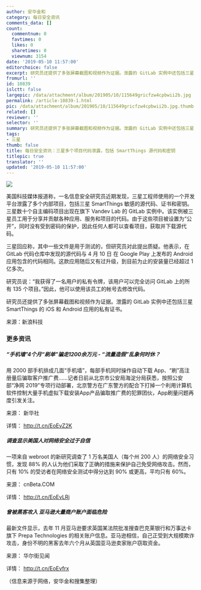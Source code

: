 ```yaml
---
author: 安华金和
category: 每日安全资讯
comments_data: []
count:
  commentnum: 0
  favtimes: 0
  likes: 0
  sharetimes: 0
  viewnum: 3154
date: '2019-05-10 11:57:00'
editorchoice: false
excerpt: 研究员还提供了多张屏幕截图和视频作为证据。泄露的 GitLab 实例中还包括三星 SmartThings 的 iOS 和 Android 应用的私有证书。
fromurl: ''
id: 10839
islctt: false
largepic: /data/attachment/album/201905/10/115649gricfzw4cpbwii2b.jpg
permalink: /article-10839-1.html
pic: /data/attachment/album/201905/10/115649gricfzw4cpbwii2b.jpg.thumb.jpg
related: []
reviewer: ''
selector: ''
summary: 研究员还提供了多张屏幕截图和视频作为证据。泄露的 GitLab 实例中还包括三星 SmartThings 的 iOS 和 Android 应用的私有证书。
tags:
- 三星
thumb: false
title: 每日安全资讯：三星多个项目代码泄露，包括 SmartThings 源代码和密钥
titlepic: true
translator: ''
updated: '2019-05-10 11:57:00'
---
```


![](/data/attachment/album/201905/10/115649gricfzw4cpbwii2b.jpg)


美国科技媒体报道称，一名信息安全研究员近期发现，三星工程师使用的一个开发平台泄露了多个内部项目，包括三星 SmartThings 敏感的源代码、证书和密钥。三星数十个自主编码项目出现在旗下 Vandev Lab 的 GitLab 实例中。该实例被三星员工用于分享并贡献各种应用、服务和项目的代码。由于这些项目被设置为“公开”，同时没有受到密码的保护，因此任何人都可以查看项目，获取并下载源代码。


三星回应称，其中一些文件是用于测试的，但研究员对此提出质疑。他表示，在 GitLab 代码仓库中发现的源代码与 4 月 10 日 在 Google Play 上发布的 Android 应用包含的代码相同。这款应用随后又有过升级，到目前为止的安装量已经超过 1 亿多次。


研究员说：“我获得了一名用户的私有令牌，该用户可以完全访问 GitLab 上的所有 135 个项目。”因此，他可以使用该员工的帐号去修改代码。


研究员还提供了多张屏幕截图和视频作为证据。泄露的 GitLab 实例中还包括三星 SmartThings 的 iOS 和 Android 应用的私有证书。


来源：新浪科技


### 更多资讯


##### “手机墙”4个月“刷单”骗走1200余万元 - “流量造假”乱象何时休？


用 2000 部手机排成几面“手机墙”，每部手机同时操作自动下载 App、“刷”高注册量后骗取客户推广费……记者日前从北京市公安局海淀分局获悉，按照公安部“净网 2019”专项行动部署，北京警方在广东警方的配合下打掉一个利用计算机软件控制大量手机虚拟下载安装App产品骗取推广费的犯罪团伙，App刷量问题再度引发关注。


来源： 新华社


详情： <http://t.cn/EoEvZ2K> 


##### 调查显示美国人对网络安全过于自信


一项来自 webroot 的新研究调查了 1 万名美国人（每个州 200 人）的网络安全习惯，发现 88% 的人认为他们采取了正确的措施来保护自己免受网络攻击。然而，只有 10% 的受访者在网络安全测试中得分达到 90% 或更高，平均只有 60%。


来源： cnBeta.COM


详情： <http://t.cn/EoEvLRj> 


##### 曾被黑客攻入 亚马逊大量商户账户面临危险


最新文件显示，去年 11 月亚马逊要求英国某法院批准搜查巴克莱银行和万事达卡旗下 Prepa Technologies 的相关账户信息。亚马逊相信，自己正受到大规模欺诈攻击，身份不明的黑客去年六个月从英国亚马逊卖家账户窃取资金。


来源： 华尔街见闻


详情： <http://t.cn/EoEvfrx> 


（信息来源于网络，安华金和搜集整理）